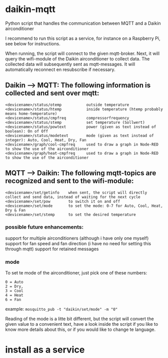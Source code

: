 # daikin-mqtt
Python script that handles the communication between MQTT and a Daikin airconditioner

I recommend to run this script as a service, for instance on a Raspberry Pi, see below for instructions.

When running, the script will connect to the given mqtt-broker. Next, it will query the wifi-module of the Daikin airconditioner to collect data. The collected data will subsequently sent as mqtt-messages. It will automatically reconnect en resubscribe if necessary.

## Daikin --> MQTT: The following information is collected and sent over mqtt:
```
<devicename>/status/otemp           outside temperature
<devicename>/status/htemp           inside temperature (htemp probably means home-temperature)
<devicename>/status/cmpfreq         compressorfrequency
<devicename>/status/stemp           set temperature (Sollwert)
<devicename>/status/powtext         power (given as text instead of boolean): On of Off
<devicename>/status/modetext        mode (given as text instead of integer): Auto, Cool, Heat, Dry, Fan
<devicename>/graph/cool-cmpfreq		used to draw a graph in Node-RED to show the use of the airconditioner
<devicename>/graph/heat-cmpfreq		used to draw a graph in Node-RED to show the use of the airconditioner
```

## MQTT --> Daikin: The following mqtt-topics are recognized and sent to the wifi-module:
```
<devicename>/set/getinfo    when sent, the script will directly collect and send data, instead of waiting for the next cycle
<devicename>/set/pow        to switch it on and off
<devicename>/set/mode       to set the mode: 0-7 for Auto, Cool, Heat, Dry & Fan
<devicename>/set/stemp      to set the desired temperature
```

### possible future enhancements:
support for multiple airconditioners (although i have only one myself) 
support for fan speed and fan direction (i have no need for setting this through mqtt)
support for retained messages

### mode

To set te mode of the airconditioner, just pick one of these numbers:
```
0 = Auto
2 = Dry, 
3 = Cool
4 = Heat
6 = Fan
```
example: `mosquitto_pub -t "daikin/set/mode" -m "0"`

Reading of the mode is a litte bit different, but the script will convert the given value to a convenient text, have a look inside the script if you like to know more details about this, or if you would like to change te language.

# install as a service

